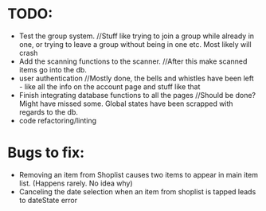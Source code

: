 # TODO:

* Test the group system. //Stuff like trying to join a group while already in one, or trying to leave a group without being in one etc. Most likely will crash
* Add the scanning functions to the scanner. //After this make scanned items go into the db.
* user authentication //Mostly done, the bells and whistles have been left - like all the info on the account page and stuff like that
* Finish integrating database functions to all the pages //Should be done? Might have missed some. Global states have been scrapped with regards to the db.
* code refactoring/linting

# Bugs to fix:

* Removing an item from Shoplist causes two items to appear in main item list. (Happens rarely. No idea why)
* Canceling the date selection when an item from shoplist is tapped leads to dateState error